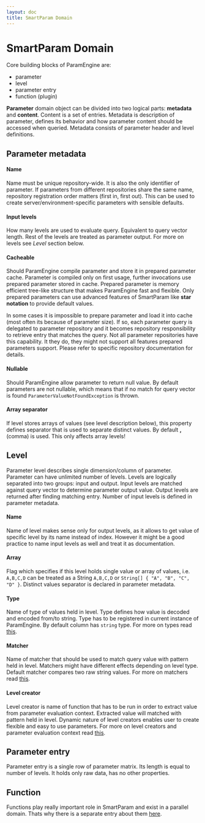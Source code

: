 ```yaml
---
layout: doc
title: SmartParam Domain
---
```


# SmartParam Domain

Core building blocks of ParamEngine are:

* parameter
* level
* parameter entry
* function (plugin)

**Parameter** domain object can be divided into two logical parts: **metadata** and **content**. Content is a set of entries.
Metadata is description of parameter, defines its behavior and how parameter content should be accessed when queried.
Metadata consists of parameter header and level definitions.

## Parameter metadata

#### Name

Name must be unique repository-wide. It is also the only identifier of parameter. If parameters from different repositories
share the same name, repository registration order matters (first in, first out). This can be used to create
server/environment-specific parameters with sensible defaults.

#### Input levels

How many levels are used to evaluate query. Equivalent to query vector length. Rest of the levels are treated as parameter
output. For more on levels see *Level* section below.

#### Cacheable

Should ParamEngine compile parameter and store it in prepared parameter cache. Parameter is compiled only on first usage,
further invocations use prepared parameter stored in cache. Prepared parameter is memory efficient tree-like structure
that makes ParamEngine fast and flexible. Only prepared parameters can use advanced features of SmartParam like 
**star notation** to provide default values.

In some cases it is impossible to prepare parameter and load it into cache (most often its because of parameter size). If so,
each parameter query is delegated to parameter repository and it becomes repository responsibility to retrieve entry that
matches the query. Not all parameter repositories have this capability. It they do, they might not support all features prepared
parameters support. Please refer to specific repository documentation for details.

#### Nullable

Should ParamEngine allow parameter to return null value. By default parameters are not nullable, which means that if
no match for query vector is found `ParameterValueNotFoundException` is thrown.

#### Array separator

If level stores arrays of values (see level description below), this property defines separator that is used to separate
distinct values. By default **,** (comma) is used. This only affects array levels!

## Level

Parameter level describes single dimension/column of parameter. Parameter can have unlimited number of levels. Levels are
logically separated into two groups: input and output. Input levels are matched against query vector to determine parameter
output value. Output levels are returned after finding matching entry. Number of input levels is defined in parameter metadata.

#### Name

Name of level makes sense only for output levels, as it allows to get value of specific level by its name instead of index.
However it might be a good practice to name input levels as well and treat it as documentation.

#### Array

Flag which specifies if this level holds single value or array of values, i.e. `A,B,C,D` can be treated as a String
`A,B,C,D` or `String[] { "A", "B", "C", "D" }`. Distinct values separator is declared in parameter metadata.

#### Type

Name of type of values held in level. Type defines how value is decoded and encoded from/to string. Type has to be
registered in current instance of ParamEngine. By default column has `string` type. For more on types read [this](/doc/type.html).

#### Matcher

Name of matcher that should be used to match query value with pattern held in level. Matchers might have different effects depending
on level type. Default matcher compares two raw string values. For more on matchers read [this](/doc/matcher.html).

#### Level creator

Level creator is name of function that has to be run in order to extract value from parameter evaluation context. Extracted value will
matched with pattern held in level. Dynamic nature of level creators enables user to create flexible and easy to use 
parameters. For more on level creators and parameter evaluation context read [this](/doc/context.html).

## Parameter entry

Parameter entry is a single row of parameter matrix. Its length is equal to number of levels. It holds only raw data,
has no other properties.

## Function

Functions play really important role in SmartParam and exist in a parallel domain. Thats why there is a separate entry
about them [here](/doc/function.html).